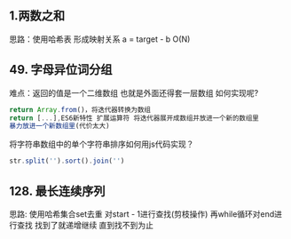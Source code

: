 ## 1.两数之和
思路：使用哈希表 形成映射关系 a = target - b O(N)

## 49. 字母异位词分组
 难点：返回的值是一个二维数组 也就是外面还得套一层数组 如何实现呢?
```javascript
return Array.from()，将迭代器转换为数组
return [...],ES6新特性 扩展运算符 将迭代器展开成数组并放进一个新的数组里
暴力放进一个新数组里(代价太大)
```
将字符串数组中的单个字符串排序如何用js代码实现？
```javascript
str.split('').sort().join('')
```

## 128. 最长连续序列
思路: 使用哈希集合set去重 对start - 1进行查找(剪枝操作) 再while循环对end进行查找 找到了就递增继续 直到找不到为止